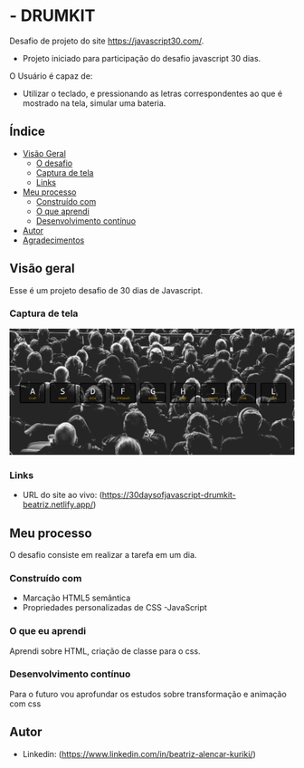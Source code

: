 # - DRUMKIT
 Desafio de projeto do site https://javascript30.com/. 

- Projeto iniciado para participação do desafio javascript 30 dias.

O Usuário é capaz de:
- Utilizar o teclado, e pressionando as letras correspondentes ao que é mostrado na tela, simular uma bateria.

## Índice

- [Visão Geral](#visão-geral)
  - [O desafio](#the-challenge)
  - [Captura de tela](#captura-de-tela)
  - [Links](#links)
- [Meu processo](#meu-processo)
  - [Construído com](#construído-com)
  - [O que aprendi](#o-que-aprendi)
  - [Desenvolvimento contínuo](#desenvolvimento-contínuo)
- [Autor](#autor)
- [Agradecimentos](#agradecimentos)

## Visão geral

Esse é um projeto desafio de 30 dias de Javascript.


### Captura de tela

![exemplo 1](https://github.com/BeatrizKuriki/DrumKit/blob/main/assets/captura%20de%20tela/tela1.PNG)


### Links

- URL do site ao vivo: (<https://30daysofjavascript-drumkit-beatriz.netlify.app/>)

## Meu processo

O desafio consiste em realizar a tarefa em um dia.

### Construído com

- Marcação HTML5 semântica
- Propriedades personalizadas de CSS
-JavaScript

### O que eu aprendi

Aprendi  sobre HTML, criação de classe para o css.

### Desenvolvimento contínuo

Para o futuro vou aprofundar os estudos sobre transformação e animação com css

## Autor


- Linkedin: (https://www.linkedin.com/in/beatriz-alencar-kuriki/)


